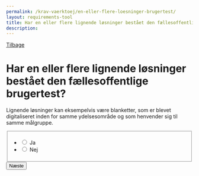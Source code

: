 ```yaml
---
permalink: /krav-vaerktoej/en-eller-flere-loesninger-brugertest/
layout: requirements-tool
title: Har en eller flere lignende løsninger bestået den fællesoffentlige brugertest?
description: 
---
```

<a href="javascript:void(0);" class="back-link" id="back-link">Tilbage</a>
<h1>Har en eller flere lignende løsninger bestået den fællesoffentlige brugertest?</h1>
<p>Lignende løsninger kan eksempelvis være blanketter, som er blevet digitaliseret inden for samme ydelsesområde og som henvender sig til samme målgruppe.</p>
<form method="post" action="/" id="form-Q500">
    <div class="form-group">
        <fieldset>
            <span class="form-error-message d-none" id="error-message" role="alert"></span>
            <ul class="nobullet-list">
                <li>
                    <input id="radio-yes" type="radio" name="radio" value="1" class="form-radio radio-large" />
                    <label for="radio-yes" class="">Ja</label>
                </li>
                <li>
                    <input id="radio-no" type="radio" name="radio" value="0" class="form-radio radio-large" />
                    <label for="radio-no" class="">Nej</label>
                </li>
            </ul>
        </fieldset>
    </div>
    <button type="submit" class="button button-primary mt-9">Næste</button>
</form>
